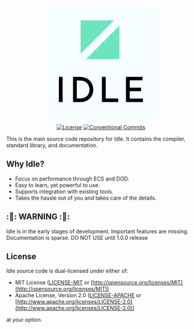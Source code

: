 <div align="center">

![Logo](media/logo.jpg)

[![License](https://img.shields.io/badge/license-MIT%2FApache-blue.svg)](https://github.com/FilaCo/idle#license)
[![Conventional Commits](https://img.shields.io/badge/Conventional%20Commits-1.0.0-%23FE5196?logo=conventionalcommits&logoColor=white)](https://conventionalcommits.org)

</div>

This is the main source code repository for Idle. It contains the compiler, standard library, and documentation.

## Why Idle?

* Focus on performance through ECS and DOD.
* Easy to learn, yet powerful to use.
* Supports integration with existing tools.
* Takes the hassle out of you and takes care of the details.

## :🚨: WARNING :🚨:

Idle is in the early stages of development. Important features are missing. Documentation is sparse. DO NOT USE until 1.0.0 release

## License

Idle source code is dual-licensed under either of:

* MIT License ([LICENSE-MIT](LICENSE-MIT) or [http://opensource.org/licenses/MIT](http://opensource.org/licenses/MIT))
* Apache License, Version 2.0 ([LICENSE-APACHE](LICENSE-APACHE)
  or [http://www.apache.org/licenses/LICENSE-2.0](http://www.apache.org/licenses/LICENSE-2.0))

at your option.
